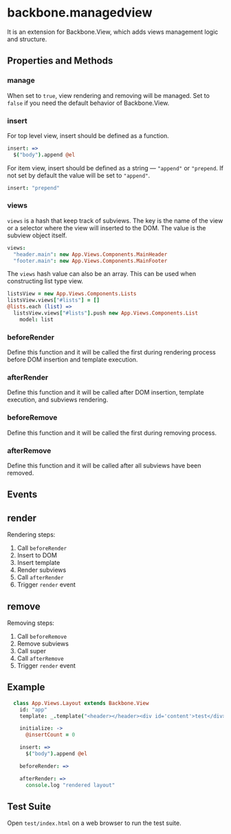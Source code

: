 # backbone.managedview

It is an extension for Backbone.View, which adds views management logic and structure.

## Properties and Methods

### manage

When set to `true`, view rendering and removing will be managed. Set to `false` if you need the default behavior of Backbone.View.

### insert

For top level view, insert should be defined as a function.

```coffee
insert: =>
  $("body").append @el
```

For item view, insert should be defined as a string — `"append"` or `"prepend`. If not set by default the value will be set to `"append"`.

```coffee
insert: "prepend"
```

### views

`views` is a hash that keep track of subviews. The key is the name of the view or a selector where the view will inserted to the DOM. The value is the subview object itself.

```coffee
views:
  "header.main": new App.Views.Components.MainHeader
  "footer.main": new App.Views.Components.MainFooter
```

The `views` hash value can also be an array. This can be used when constructing list type view.

```coffee
listsView = new App.Views.Components.Lists
listsView.views["#lists"] = []
@lists.each (list) =>
  listsView.views["#lists"].push new App.Views.Components.List
    model: list
```

### beforeRender

Define this function and it will be called the first during rendering process before DOM insertion and template execution.

### afterRender

Define this function and it will be called after DOM insertion, template execution, and subviews rendering.

### beforeRemove

Define this function and it will be called the first during removing process.

### afterRemove

Define this function and it will be called after all subviews have been removed.

## Events

## render

Rendering steps:

1. Call `beforeRender`
2. Insert to DOM
3. Insert template
4. Render subviews
5. Call `afterRender`
6. Trigger `render` event

## remove

Removing steps:

1. Call `beforeRemove`
2. Remove subviews
3. Call super
4. Call `afterRemove`
5. Trigger `render` event

## Example

```coffee
  class App.Views.Layout extends Backbone.View
    id: "app"
    template: _.template("<header></header><div id='content'>test</div>")

    initialize: ->
      @insertCount = 0

    insert: =>
      $("body").append @el

    beforeRender: =>

    afterRender: =>
      console.log "rendered layout"
```

## Test Suite

Open `test/index.html` on a web browser to run the test suite.
